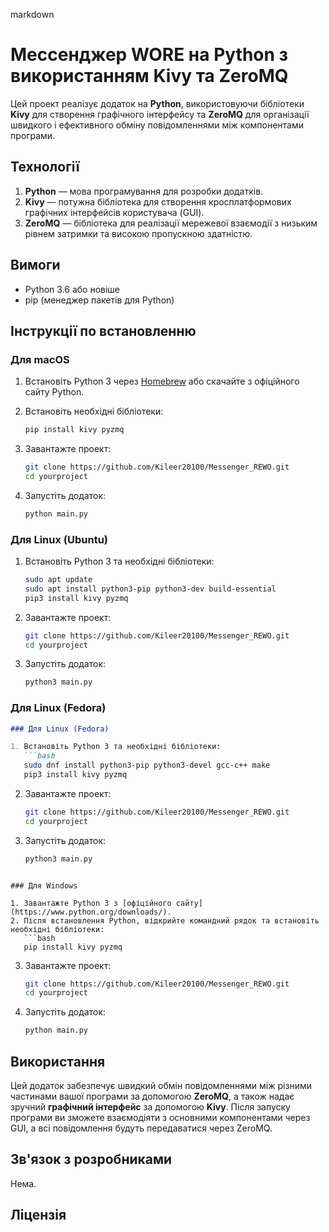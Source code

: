 

markdown
# Мессенджер WORE на Python з використанням Kivy та ZeroMQ

Цей проект реалізує додаток на **Python**, використовуючи бібліотеки **Kivy** для створення графічного інтерфейсу та **ZeroMQ** для організації швидкого і ефективного обміну повідомленнями між компонентами програми.

## Технології

1. **Python** — мова програмування для розробки додатків.
2. **Kivy** — потужна бібліотека для створення кросплатформових графічних інтерфейсів користувача (GUI).
3. **ZeroMQ** — бібліотека для реалізації мережевої взаємодії з низьким рівнем затримки та високою пропускною здатністю.

## Вимоги

- Python 3.6 або новіше
- pip (менеджер пакетів для Python)

## Інструкції по встановленню

### Для macOS

1. Встановіть Python 3 через [Homebrew](https://brew.sh/) або скачайте з офіційного сайту Python.
2. Встановіть необхідні бібліотеки:
   
   ```bash
   pip install kivy pyzmq
   ```
4. Завантажте проект:
   ```bash
   git clone https://github.com/Kileer20100/Messenger_REWO.git
   cd yourproject
   ```
5. Запустіть додаток:
   ```bash
   python main.py
   ```

### Для Linux (Ubuntu)

1. Встановіть Python 3 та необхідні бібліотеки:
   ```bash
   sudo apt update
   sudo apt install python3-pip python3-dev build-essential
   pip3 install kivy pyzmq
   ```
2. Завантажте проект:
   ```bash
   git clone https://github.com/Kileer20100/Messenger_REWO.git
   cd yourproject
   ```
3. Запустіть додаток:
   ```bash
   python3 main.py
   ```

### Для Linux (Fedora)

```markdown
### Для Linux (Fedora)

1. Встановіть Python 3 та необхідні бібліотеки:
   ```bash
   sudo dnf install python3-pip python3-devel gcc-c++ make
   pip3 install kivy pyzmq
   ```
2. Завантажте проект:
   ```bash
   git clone https://github.com/Kileer20100/Messenger_REWO.git
   cd yourproject
   ```
3. Запустіть додаток:
   ```bash
   python3 main.py
   ```
```

### Для Windows

1. Завантажте Python 3 з [офіційного сайту](https://www.python.org/downloads/).
2. Після встановлення Python, відкрийте командний рядок та встановіть необхідні бібліотеки:
   ```bash
   pip install kivy pyzmq
   ```
3. Завантажте проект:
   ```bash
   git clone https://github.com/Kileer20100/Messenger_REWO.git
   cd yourproject
   ```
4. Запустіть додаток:
   ```bash
   python main.py
   ```

## Використання

Цей додаток забезпечує швидкий обмін повідомленнями між різними частинами вашої програми за допомогою **ZeroMQ**, а також надає зручний **графічний інтерфейс** за допомогою **Kivy**. Після запуску програми ви зможете взаємодіяти з основними компонентами через GUI, а всі повідомлення будуть передаватися через ZeroMQ.

## Зв'язок з розробниками

Нема.

## Ліцензія


